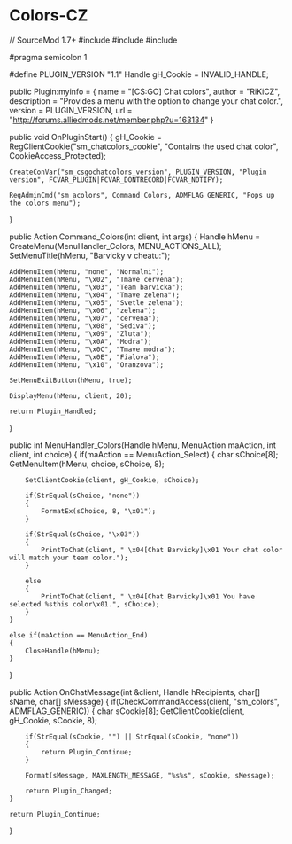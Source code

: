# Colors-CZ
// SourceMod 1.7+
#include <sourcemod>
#include <clientprefs>
#include <scp>

#pragma semicolon 1

#define PLUGIN_VERSION "1.1"
Handle gH_Cookie = INVALID_HANDLE;

public Plugin:myinfo = 
{
	name = "[CS:GO] Chat colors",
	author = "RiKiCZ",
	description = "Provides a menu with the option to change your chat color.",
	version = PLUGIN_VERSION,
	url = "http://forums.alliedmods.net/member.php?u=163134"
}

public void OnPluginStart()
{
	gH_Cookie = RegClientCookie("sm_chatcolors_cookie", "Contains the used chat color", CookieAccess_Protected);

	CreateConVar("sm_csgochatcolors_version", PLUGIN_VERSION, "Plugin version", FCVAR_PLUGIN|FCVAR_DONTRECORD|FCVAR_NOTIFY);

	RegAdminCmd("sm_acolors", Command_Colors, ADMFLAG_GENERIC, "Pops up the colors menu");
}

public Action Command_Colors(int client, int args)
{
	Handle hMenu = CreateMenu(MenuHandler_Colors, MENU_ACTIONS_ALL);
	SetMenuTitle(hMenu, "Barvicky v cheatu:");

	AddMenuItem(hMenu, "none", "Normalni");
	AddMenuItem(hMenu, "\x02", "Tmave cervena");
	AddMenuItem(hMenu, "\x03", "Team barvicka");
	AddMenuItem(hMenu, "\x04", "Tmave zelena");
	AddMenuItem(hMenu, "\x05", "Svetle zelena");
	AddMenuItem(hMenu, "\x06", "zelena");
	AddMenuItem(hMenu, "\x07", "cervena");
	AddMenuItem(hMenu, "\x08", "Sediva");
	AddMenuItem(hMenu, "\x09", "Zluta");
	AddMenuItem(hMenu, "\x0A", "Modra");
	AddMenuItem(hMenu, "\x0C", "Tmave modra");
	AddMenuItem(hMenu, "\x0E", "Fialova");
	AddMenuItem(hMenu, "\x10", "Oranzova");

	SetMenuExitButton(hMenu, true);

	DisplayMenu(hMenu, client, 20);

	return Plugin_Handled;
}

public int MenuHandler_Colors(Handle hMenu, MenuAction maAction, int client, int choice)
{
	if(maAction == MenuAction_Select)
	{
		char sChoice[8];
		GetMenuItem(hMenu, choice, sChoice, 8);

		SetClientCookie(client, gH_Cookie, sChoice);

		if(StrEqual(sChoice, "none"))
		{
			FormatEx(sChoice, 8, "\x01");
		}

		if(StrEqual(sChoice, "\x03"))
		{
			PrintToChat(client, " \x04[Chat Barvicky]\x01 Your chat color will match your team color.");
		}

		else
		{
			PrintToChat(client, " \x04[Chat Barvicky]\x01 You have selected %sthis color\x01.", sChoice);
		}
	}

	else if(maAction == MenuAction_End)
	{
		CloseHandle(hMenu);
	}
}

public Action OnChatMessage(int &client, Handle hRecipients, char[] sName, char[] sMessage)
{
	if(CheckCommandAccess(client, "sm_colors", ADMFLAG_GENERIC))
	{
		char sCookie[8];
		GetClientCookie(client, gH_Cookie, sCookie, 8);

		if(StrEqual(sCookie, "") || StrEqual(sCookie, "none"))
		{
			return Plugin_Continue;
		}

		Format(sMessage, MAXLENGTH_MESSAGE, "%s%s", sCookie, sMessage);

		return Plugin_Changed;
	}

	return Plugin_Continue;
}

